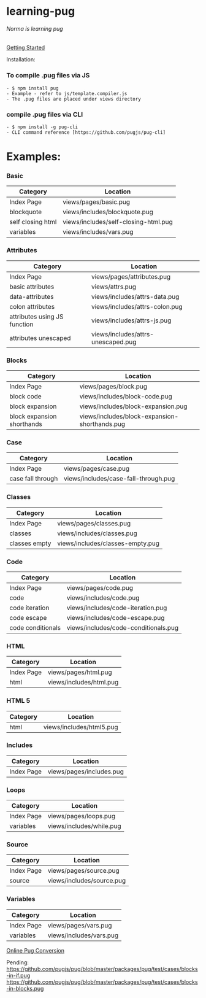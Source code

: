 # learning-pug
###### Norma is learning pug

[Getting Started](https://pugjs.org/api/getting-started.html)

Installation:

### To compile .pug files via JS
    - $ npm install pug
    - Example - refer to js/template.compiler.js
    - The .pug files are placed under views directory

### compile .pug files via CLI
    - $ npm install -g pug-cli
    - CLI command reference [https://github.com/pugjs/pug-cli]

# Examples:

### Basic
| Category | Location |
| ------ | ------ |
| Index Page | views/pages/basic.pug |
| blockquote | views/includes/blockquote.pug |
| self closing html | views/includes/self-closing-html.pug |
| variables | views/includes/vars.pug |


### Attributes
| Category | Location |
| ------ | ------ |
| Index Page | views/pages/attributes.pug |
| basic attributes | views/attrs.pug |
| data-attributes | views/includes/attrs-data.pug |
| colon attributes | views/includes/attrs-colon.pug |
| attributes using JS function | views/includes/attrs-js.pug |
| attributes unescaped | views/includes/attrs-unescaped.pug |


### Blocks
| Category | Location |
| ------ | ------ |
| Index Page | views/pages/block.pug |
| block code | views/includes/block-code.pug |
| block expansion | views/includes/block-expansion.pug |
| block expansion shorthands | views/includes/block-expansion-shorthands.pug |


### Case
| Category | Location |
| ------ | ------ |
| Index Page | views/pages/case.pug |
| case fall through | views/includes/case-fall-through.pug |


### Classes
| Category | Location |
| ------ | ------ |
| Index Page | views/pages/classes.pug |
| classes | views/includes/classes.pug |
| classes empty | views/includes/classes-empty.pug |


### Code
| Category | Location |
| ------ | ------ |
| Index Page | views/pages/code.pug |
| code | views/includes/code.pug |
| code iteration | views/includes/code-iteration.pug |
| code escape | views/includes/code-escape.pug |
| code conditionals | views/includes/code-conditionals.pug |


### HTML
| Category | Location |
| ------ | ------ |
| Index Page | views/pages/html.pug |
| html | views/includes/html.pug |


### HTML 5
| Category | Location |
| ------ | ------ |
| html | views/includes/html5.pug |


### Includes
| Category | Location |
| ------ | ------ |
| Index Page | views/pages/includes.pug |


### Loops
| Category | Location |
| ------ | ------ |
| Index Page | views/pages/loops.pug |
| variables | views/includes/while.pug |


### Source
| Category | Location |
| ------ | ------ |
| Index Page | views/pages/source.pug |
| source | views/includes/source.pug |


### Variables
| Category | Location |
| ------ | ------ |
| Index Page | views/pages/vars.pug |
| variables | views/includes/vars.pug |


[Online Pug Conversion](https://pughtml.com/)

Pending:
https://github.com/pugjs/pug/blob/master/packages/pug/test/cases/blocks-in-if.pug
https://github.com/pugjs/pug/blob/master/packages/pug/test/cases/blocks-in-blocks.pug